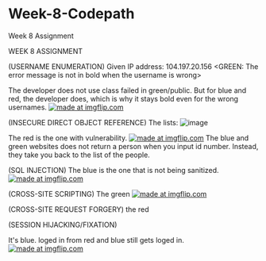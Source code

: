 # Week-8-Codepath
Week 8 Assignment

WEEK 8 ASSIGNMENT

(USERNAME ENUMERATION)
Given IP address: 104.197.20.156
<GREEN: The error message is not in bold when the username is wrong>




The developer does not use class failed in green/public. But for blue and red, the developer does,
which is why it stays bold even for the wrong usernames.
<a href="https://imgflip.com/gif/1y93ig"><img src="https://i.imgflip.com/1y93ig.gif" title="made at imgflip.com"/></a>




(INSECURE DIRECT OBJECT REFERENCE)
The lists:
![image](https://user-images.githubusercontent.com/31251224/32022709-31496668-b9a5-11e7-8255-a8bfec8277e7.png)



The red is the one with vulnerability.
<a href="https://imgflip.com/gif/1y93md"><img src="https://i.imgflip.com/1y93md.gif" title="made at imgflip.com"/></a>
The blue and green websites does not return a person when you input id number. Instead, they take you back to the list of the
people.



(SQL INJECTION)
The blue is the one that is not being sanitized.
<a href="https://imgflip.com/gif/1y9496"><img src="https://i.imgflip.com/1y9496.gif" title="made at imgflip.com"/></a>




(CROSS-SITE SCRIPTING)
The green
<a href="https://imgflip.com/gif/1y955g"><img src="https://i.imgflip.com/1y955g.gif" title="made at imgflip.com"/></a>



(CROSS-SITE REQUEST FORGERY)
the red



(SESSION HIJACKING/FIXATION)

It's blue.
loged in from red and blue still gets loged in.
<a href="https://imgflip.com/gif/1y96g6"><img src="https://i.imgflip.com/1y96g6.gif" title="made at imgflip.com"/></a>






